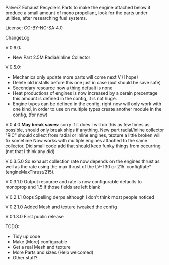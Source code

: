 PalverZ Exhaust Recyclers
Parts to make the engine attached below it produce a small amount of mono propellant, look for 
the parts under utilities, after researching fuel systems.

License:
CC-BY-NC-SA 4.0

ChangeLog: 


V 0.6.0:
- New Part 2.5M Radial/Inline Collector

V 0.5.0:
- Mechanics only update more parts will come next V (I hope)
- Delete old installs before this one just in case (but should be save safe)
- Secondary resource now a thing defualt is none
- Heat productions of engines is now increased by a cerain precentage this amount is defined in the config, it is not huge.
- Engine types can be defined in the config, right now will only work with one kind, in order to use on multiple types create another module in the config, (for now)
	

V 0.4.0
 **May break saves**: sorry if it does I will do this as few times as possible, should only break ships if anything.
 New part radial/inline collector "RIC" should collect from radial or inline engines, texture a little broken will fix sometime
 Now works with multiple engines attached to the same collector.
 Did small code add that should keep funky things from occurring (not that I think any did)
 
V 0.3.5.0
So exhaust collection rate now depends on the engines thrust as well as the rate using the max thrust of 
the LV-T30 or 215.  configRate*(engineMaxThrust/215).

V 0.3.1.0
Output resource and rate is now configurable defaults to monoprop and 1.5 if those fields are left blank

V 0.2.1.1
Oops Spelling derps although I don't think most people noticed

V 0.2.1.0 
Added Mesh and texture
tweaked the config

V 0.1.3.0
First public release

TODO: 

- Tidy up code
- Make [More] configurable
- Get a real Mesh and texture
- More Parts and sizes (Help welcomed)
- Other stuff?